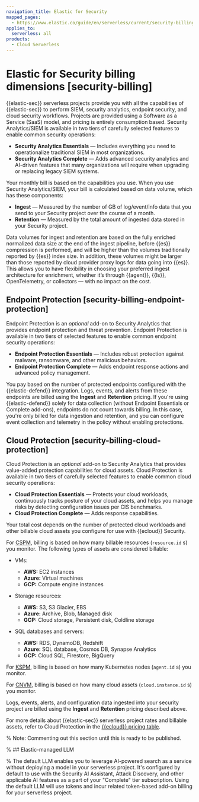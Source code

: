 ```yaml
---
navigation_title: Elastic for Security
mapped_pages:
  - https://www.elastic.co/guide/en/serverless/current/security-billing.html
applies_to:
  serverless: all
products:
  - Cloud Serverless
---
```


# Elastic for Security billing dimensions [security-billing]

{{elastic-sec}} serverless projects provide you with all the capabilities of {{elastic-sec}} to perform SIEM, security analytics, endpoint security, and cloud security workflows. Projects are provided using a Software as a Service (SaaS) model, and pricing is entirely consumption based. Security Analytics/SIEM is available in two tiers of carefully selected features to enable common security operations:

* **Security Analytics Essentials** — Includes everything you need to operationalize traditional SIEM in most organizations.
* **Security Analytics Complete** — Adds advanced security analytics and AI-driven features that many organizations will require when upgrading or replacing legacy SIEM systems.

Your monthly bill is based on the capabilities you use. When you use Security Analytics/SIEM, your bill is calculated based on data volume, which has these components:

* **Ingest** — Measured by the number of GB of log/event/info data that you send to your Security project over the course of a month.
* **Retention** — Measured by the total amount of ingested data stored in your Security project.

Data volumes for ingest and retention are based on the fully enriched normalized data size at the end of the ingest pipeline, before {{es}} compression is performed, and will be higher than the volumes traditionally reported by {{es}} index size. In addition, these volumes might be larger than those reported by cloud provider proxy logs for data going into {{es}}. This allows you to have flexibility in choosing your preferred ingest architecture for enrichment, whether it’s through {{agent}}, {{ls}}, OpenTelemetry, or collectors — with no impact on the cost.


## Endpoint Protection [security-billing-endpoint-protection]

Endpoint Protection is an *optional* add-on to Security Analytics that provides endpoint protection and threat prevention. Endpoint Protection is available in two tiers of selected features to enable common endpoint security operations:

* **Endpoint Protection Essentials** — Includes robust protection against malware, ransomware, and other malicious behaviors.
* **Endpoint Protection Complete** — Adds endpoint response actions and advanced policy management.

You pay based on the number of protected endpoints configured with the {{elastic-defend}} integration. Logs, events, and alerts from these endpoints are billed using the **Ingest** and **Retention** pricing. If you're using {{elastic-defend}} solely for data collection (without Endpoint Essentials or Complete add-ons), endpoints do not count towards billing. In this case, you're only billed for data ingestion and retention, and you can configure event collection and telemetry in the policy without enabling protections. 

## Cloud Protection [security-billing-cloud-protection]

Cloud Protection is an *optional* add-on to Security Analytics that provides value-added protection capabilities for cloud assets. Cloud Protection is available in two tiers of carefully selected features to enable common cloud security operations:

* **Cloud Protection Essentials** — Protects your cloud workloads, continuously tracks posture of your cloud assets, and helps you manage risks by detecting configuration issues per CIS benchmarks.
* **Cloud Protection Complete** — Adds response capabilities.

Your total cost depends on the number of protected cloud workloads and other billable cloud assets you configure for use with {{ecloud}} Security.

For [CSPM](../../../solutions/security/cloud/cloud-security-posture-management.md), billing is based on how many billable resources (`resource.id` s) you monitor. The following types of assets are considered billable:

* VMs:

    * **AWS:** EC2 instances
    * **Azure:** Virtual machines
    * **GCP:** Compute engine instances

* Storage resources:

    * **AWS:** S3, S3 Glacier, EBS
    * **Azure:** Archive, Blob, Managed disk
    * **GCP:** Cloud storage, Persistent disk, Coldline storage

* SQL databases and servers:

    * **AWS:** RDS, DynamoDB, Redshift
    * **Azure:** SQL database, Cosmos DB, Synapse Analytics
    * **GCP:** Cloud SQL, Firestore, BigQuery


For [KSPM](../../../solutions/security/cloud/kubernetes-security-posture-management.md), billing is based on how many Kubernetes nodes (`agent.id` s) you monitor.

For [CNVM](../../../solutions/security/cloud/cloud-native-vulnerability-management.md), billing is based on how many cloud assets (`cloud.instance.id` s) you monitor.

Logs, events, alerts, and configuration data ingested into your security project are billed using the **Ingest** and **Retention** pricing described above.

For more details about {{elastic-sec}} serverless project rates and billable assets, refer to Cloud Protection in the [{{ecloud}} pricing table](https://cloud.elastic.co/cloud-pricing-table?productType=serverless&project=security).

% Note: Commenting out this section until this is ready to be published. 

% ## Elastic-managed LLM

% The default LLM enables you to leverage AI-powered search as a service without deploying a model in your serverless project. It's configured by default to use with the Security AI Assistant, Attack Discovery, and other applicable AI features as a part of your "Complete" tier subscription. Using the default LLM will use tokens and incur related token-based add-on billing for your serverless project.